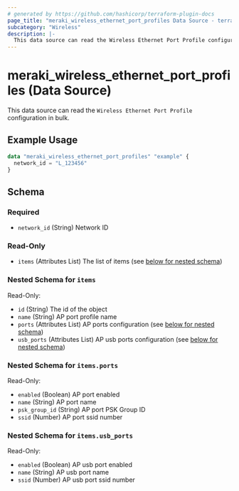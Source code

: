 ```yaml
---
# generated by https://github.com/hashicorp/terraform-plugin-docs
page_title: "meraki_wireless_ethernet_port_profiles Data Source - terraform-provider-meraki"
subcategory: "Wireless"
description: |-
  This data source can read the Wireless Ethernet Port Profile configuration in bulk.
---
```


# meraki_wireless_ethernet_port_profiles (Data Source)

This data source can read the `Wireless Ethernet Port Profile` configuration in bulk.

## Example Usage

```terraform
data "meraki_wireless_ethernet_port_profiles" "example" {
  network_id = "L_123456"
}
```

<!-- schema generated by tfplugindocs -->
## Schema

### Required

- `network_id` (String) Network ID

### Read-Only

- `items` (Attributes List) The list of items (see [below for nested schema](#nestedatt--items))

<a id="nestedatt--items"></a>
### Nested Schema for `items`

Read-Only:

- `id` (String) The id of the object
- `name` (String) AP port profile name
- `ports` (Attributes List) AP ports configuration (see [below for nested schema](#nestedatt--items--ports))
- `usb_ports` (Attributes List) AP usb ports configuration (see [below for nested schema](#nestedatt--items--usb_ports))

<a id="nestedatt--items--ports"></a>
### Nested Schema for `items.ports`

Read-Only:

- `enabled` (Boolean) AP port enabled
- `name` (String) AP port name
- `psk_group_id` (String) AP port PSK Group ID
- `ssid` (Number) AP port ssid number


<a id="nestedatt--items--usb_ports"></a>
### Nested Schema for `items.usb_ports`

Read-Only:

- `enabled` (Boolean) AP usb port enabled
- `name` (String) AP usb port name
- `ssid` (Number) AP usb port ssid number
